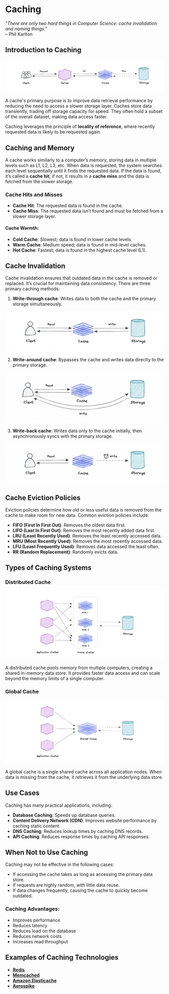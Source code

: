 # Caching

_"There are only two hard things in Computer Science: cache invalidation and naming things."_  
– Phil Karlton

## Introduction to Caching
![CachingIntro](caching.png)

A cache's primary purpose is to improve data retrieval performance by reducing the need to access a slower storage layer. Caches store data transiently, trading off storage capacity for speed. They often hold a subset of the overall dataset, making data access faster.

Caching leverages the principle of **locality of reference**, where recently requested data is likely to be requested again.

## Caching and Memory

A cache works similarly to a computer’s memory, storing data in multiple levels such as L1, L2, L3, etc. When data is requested, the system searches each level sequentially until it finds the requested data. If the data is found, it’s called a **cache hit**; if not, it results in a **cache miss** and the data is fetched from the slower storage.

### Cache Hits and Misses

- **Cache Hit**: The requested data is found in the cache.
- **Cache Miss**: The requested data isn’t found and must be fetched from a slower storage layer.

#### Cache Warmth:
- **Cold Cache**: Slowest; data is found in lower cache levels.
- **Warm Cache**: Medium speed; data is found in mid-level caches.
- **Hot Cache**: Fastest; data is found in the highest cache level (L1).

## Cache Invalidation

Cache invalidation ensures that outdated data in the cache is removed or replaced. It’s crucial for maintaining data consistency. There are three primary caching methods:

1. **Write-through cache**: Writes data to both the cache and the primary storage simultaneously.
   
  ![Write-through cache](write-through-cache.png)

2. **Write-around cache**: Bypasses the cache and writes data directly to the primary storage.
   
  ![Write-around cache](write-around-cache.png)

3. **Write-back cache**: Writes data only to the cache initially, then asynchronously syncs with the primary storage.
   
  ![Write-back cache](write-back-cache.png)

## Cache Eviction Policies

Eviction policies determine how old or less useful data is removed from the cache to make room for new data. Common eviction policies include:
- **FIFO (First In First Out)**: Removes the oldest data first.
- **LIFO (Last In First Out)**: Removes the most recently added data first.
- **LRU (Least Recently Used)**: Removes the least recently accessed data.
- **MRU (Most Recently Used)**: Removes the most recently accessed data.
- **LFU (Least Frequently Used)**: Removes data accessed the least often.
- **RR (Random Replacement)**: Randomly evicts data.

## Types of Caching Systems

### Distributed Cache

![Distributed-Cache](distributed-cache.png)

A distributed cache pools memory from multiple computers, creating a shared in-memory data store. It provides faster data access and can scale beyond the memory limits of a single computer.

### Global Cache

![Global-Cache](global-cache.png)

A global cache is a single shared cache across all application nodes. When data is missing from the cache, it retrieves it from the underlying data store.

## Use Cases

Caching has many practical applications, including:
- **Database Caching**: Speeds up database queries.
- **Content Delivery Network (CDN)**: Improves website performance by caching static content.
- **DNS Caching**: Reduces lookup times by caching DNS records.
- **API Caching**: Reduces response times by caching API responses.

## When Not to Use Caching

Caching may not be effective in the following cases:
- If accessing the cache takes as long as accessing the primary data store.
- If requests are highly random, with little data reuse.
- If data changes frequently, causing the cache to quickly become outdated.

### Caching Advantages:
- Improves performance
- Reduces latency
- Reduces load on the database
- Reduces network costs
- Increases read throughput

## Examples of Caching Technologies
- [**Redis**](https://github.com/redis)
- [**Memcached**](https://github.com/memcached)
- [**Amazon Elasticache**](https://github.com/awsdocs/amazon-elasticache-docs)
- [**Aerospike**](https://github.com/aerospike)
